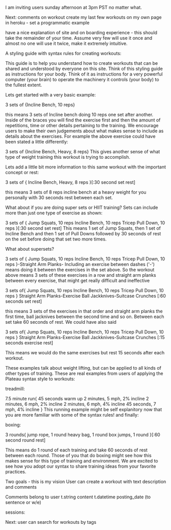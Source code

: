 
I am inviting users sunday afternoon at 3pm PST no matter what. 

Next:
comments on workout
create my last few workouts on my own page in heroku - set a programmatic example

have a nice explanation of site and on boarding experience - this should take the remainder of your time. Assume very few will use it once and almost no one will use it twice, make it extremely intuitive. 

A styling guide with syntax rules for creating workouts:

This guide is to help you understand how to create workouts that can be shared and understood by everyone on this site. Think of this styling guide as instructions for your body. Think of it as instructions for a very powerful computer (your brain) to operate the machinery it controls (your body) to the fullest extent. 

Lets get started with a very basic example:

3 sets of {Incline Bench, 10 reps}

this means 3 sets of Incline bench doing 10 reps one set after another. Inside of the braces you will find the exercise first and then the amount of repetitions, time or other details pertaining to the training. We encourage users to make their own judgements about what makes sense to include as details about the exercises. For example the above exercise could have been stated a little differently: 

3 sets of {Incline Bench, Heavy, 8 reps}
This gives another sense of what type of weight training this workout is trying to accomplish. 

Lets add a little bit more information to this same workout with the important concept or rest:

3 sets of {
	Incline Bench, Heavy, 8 reps
}[:30 second set rest]

this means 3 sets of 8 reps incline bench at a heavy weight for you personally with 30 seconds rest between each set. 

What about if you are doing super sets or HIIT training? Sets can include more than just one type of exercise as shown:

3 sets of {
	Jump Squats, 10 reps 
	Incline Bench, 10 reps
	Tricep Pull Down, 10 reps
}[:30 second set rest]
This means 1 set of Jump Squats, then 1 set of Incline Bench and then 1 set of Pull Downs followed by 30 seconds of rest on the set before doing that set two more times.

What about supersets? 

3 sets of {
	Jump Squats, 10 reps 
	Incline Bench, 10 reps
	Tricep Pull Down, 10 reps
}-Straight Arm Planks-
Including an exercise between dashes ('-') means doing it between the exercises in the set above. So the workout above means 3 sets of these exercises in a row and straight arm planks between every exercise, that might get really difficult and ineffective

3 sets of{
	Jump Squats, 10 reps 
	Incline Bench, 10 reps
	Tricep Pull Down, 10 reps
} Straight Arm Planks-Exercise Ball Jackknives-Suitcase Crunches [:60 seconds set rest]

this means 3 sets of the exercises in that order and straight arm planks the first time, ball jacknives between the second time and so on. Between each set take 60 seconds of rest.
We could have also said   

3 sets of{
	Jump Squats, 10 reps 
	Incline Bench, 10 reps
	Tricep Pull Down, 10 reps
} Straight Arm Planks-Exercise Ball Jackknives-Suitcase Crunches [:15 seconds exercise rest]

This means we would do the same exercises but rest 15 seconds after each workout. 

These examples talk about weight lifting, but can be applied to all kinds of other types of training. These are real examples from users of applying the Plateau syntax style to workouts: 

treadmill:

7.5 minute run{
	45 seconds warm up
	2 minutes, 5 mph, 2% incline
	2 minutes, 6 mph, 2% incline
	2 minutes, 6 mph, 4% incline
	45 seconds, 7 mph, 4% incline
}
This running example might be self explanitory now that you are more familiar with some of the syntax rules! and finally:

boxing:

3 rounds{
	jump rope, 1 round
	heavy bag, 1 round
	box jumps, 1 round
}[:60 second round rest]

This means do 1 round of each training and take 60 seconds of rest between each round. Those of you that do boxing might see how this makes sense for this type of training and environment. We are excited to see how you adopt our syntax to share training ideas from your favorite practices. 


Two goals - this is my vision
User can create a workout with text description and comments

Comments belong to user
t.string content
t.datetime posting_date (to sentence or w/e)

sessions:


Next:
user can search for workouts by tags 
